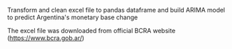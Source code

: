 Transform and clean excel file to pandas dataframe and build ARIMA model to predict Argentina's monetary base change 

The excel file was downloaded from official BCRA website (https://www.bcra.gob.ar/)